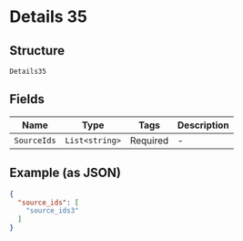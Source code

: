 
# Details 35

## Structure

`Details35`

## Fields

| Name | Type | Tags | Description |
|  --- | --- | --- | --- |
| `SourceIds` | `List<string>` | Required | - |

## Example (as JSON)

```json
{
  "source_ids": [
    "source_ids3"
  ]
}
```

